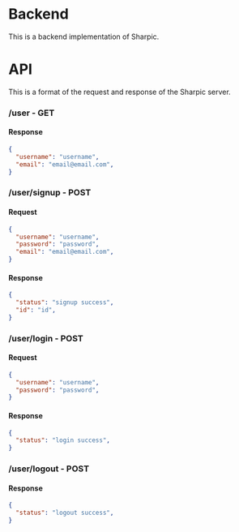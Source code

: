 # Backend

This is a backend implementation of Sharpic.

# API

This is a format of the request and response of the Sharpic server.

### /user - GET

#### Response
```json
{
  "username": "username",
  "email": "email@email.com",
}
```

### /user/signup - POST

#### Request
```json
{
  "username": "username",
  "password": "password",
  "email": "email@email.com",
}
```

#### Response
```json
{
  "status": "signup success",
  "id": "id",
}
```

### /user/login - POST

#### Request
```json
{
  "username": "username",
  "password": "password",
}
```

#### Response
```json
{
  "status": "login success",
}
```

### /user/logout - POST

#### Response
```json
{
  "status": "logout success",
}
```